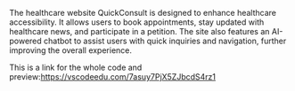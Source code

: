 The healthcare website QuickConsult is designed to enhance healthcare accessibility. It allows users to book appointments, stay updated with healthcare news, and participate in a petition. The site also features an AI-powered chatbot to assist users with quick inquiries and navigation, further improving the overall experience.


This is a link for the whole code and preview:https://vscodeedu.com/7asuy7PjX5ZJbcdS4rz1
